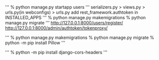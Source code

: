 '''
% python manage.py startapp users
'''
serializers.py > views.py > urls.py(in webconfigs) > urls.py
add rest_framework.authtoken in INSTALLED_APPS
'''
% python manage.py makemigrations
% python manage.py migrate
'''
http://127.0.0.1:8000/users/register/
http://127.0.0.1:8000/admin/authtoken/tokenproxy/

'''
% python manage.py makemigrations
% python manage.py migrate
% python -m pip install Pillow
'''

'''
% python -m pip install django-cors-headers
'''
